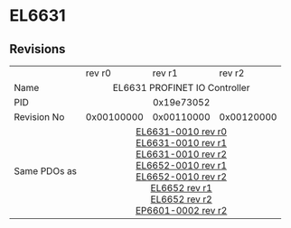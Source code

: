 # EL6631

## Revisions
<table>
<tr>
<td></td>
<td>rev r0</td>
<td>rev r1</td>
<td>rev r2</td>
</tr>
<tr>
<td>Name</td>
<td colspan=3 align="center">EL6631 PROFINET IO Controller</td>
</tr>
<tr>
<td>PID</td>
<td colspan=3 align="center">0x19e73052</td>
</tr>
<tr>
<td>Revision No</td>
<td>0x00100000</td>
<td>0x00110000</td>
<td>0x00120000</td>
</tr>
<tr>
<td>Same PDOs as</td>
<td colspan=3 align="center"><a href="EL6631-0010.md">EL6631-0010 rev r0</a><br/><a href="EL6631-0010.md">EL6631-0010 rev r1</a><br/><a href="EL6631-0010.md">EL6631-0010 rev r2</a><br/><a href="EL6652-0010.md">EL6652-0010 rev r1</a><br/><a href="EL6652-0010.md">EL6652-0010 rev r2</a><br/><a href="EL6652.md">EL6652 rev r1</a><br/><a href="EL6652.md">EL6652 rev r2</a><br/><a href="EP6601-0002.md">EP6601-0002 rev r2</a></td>
</tr>
</table>
